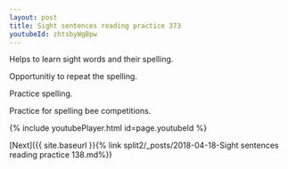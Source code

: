 ```yaml
---
layout: post
title: Sight sentences reading practice 373
youtubeId: zhtsbyWgBpw
---
```

 
 
Helps to learn sight words and their spelling.

Opportunitiy to repeat the spelling. 

Practice spelling. 
 
Practice for spelling bee competitions. 
 
{% include youtubePlayer.html id=page.youtubeId %}
 
 

[Next]({{ site.baseurl }}{% link  split2/_posts/2018-04-18-Sight sentences reading practice 138.md%})
 
